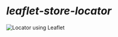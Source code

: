 # **_leaflet-store-locator_**

![Locator using Leaflet](https://github.com/Rishi-121/leaflet-store-locator/blob/main/locator.gif)
